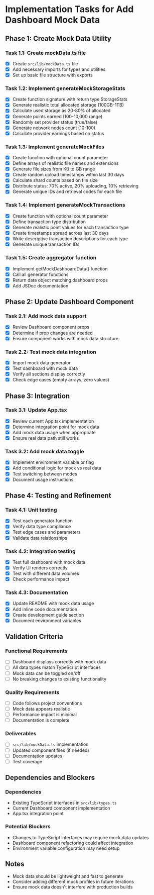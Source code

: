 # Implementation Tasks for Add Dashboard Mock Data

## Phase 1: Create Mock Data Utility

### Task 1.1: Create mockData.ts file
- [x] Create `src/lib/mockData.ts` file
- [x] Add necessary imports for types and utilities
- [x] Set up basic file structure with exports

### Task 1.2: Implement generateMockStorageStats
- [x] Create function signature with return type StorageStats
- [x] Generate realistic total allocated storage (100GB-1TB)
- [x] Calculate used storage as 20-80% of allocated
- [x] Generate points earned (100-10,000 range)
- [x] Randomly set provider status (true/false)
- [x] Generate network nodes count (10-100)
- [x] Calculate provider earnings based on status

### Task 1.3: Implement generateMockFiles
- [x] Create function with optional count parameter
- [x] Define arrays of realistic file names and extensions
- [x] Generate file sizes from KB to GB range
- [x] Create random upload timestamps within last 30 days
- [x] Calculate shard counts based on file size
- [x] Distribute status: 70% active, 20% uploading, 10% retrieving
- [x] Generate unique IDs and retrieval codes for each file

### Task 1.4: Implement generateMockTransactions
- [x] Create function with optional count parameter
- [x] Define transaction type distribution
- [x] Generate realistic point values for each transaction type
- [x] Create timestamps spread across last 30 days
- [x] Write descriptive transaction descriptions for each type
- [x] Generate unique transaction IDs

### Task 1.5: Create aggregator function
- [x] Implement getMockDashboardData() function
- [x] Call all generator functions
- [x] Return data object matching dashboard props
- [x] Add JSDoc documentation

## Phase 2: Update Dashboard Component

### Task 2.1: Add mock data support
- [x] Review Dashboard component props
- [x] Determine if prop changes are needed
- [x] Ensure component works with mock data structure

### Task 2.2: Test mock data integration
- [x] Import mock data generator
- [x] Test dashboard with mock data
- [x] Verify all sections display correctly
- [x] Check edge cases (empty arrays, zero values)

## Phase 3: Integration

### Task 3.1: Update App.tsx
- [x] Review current App.tsx implementation
- [x] Determine integration point for mock data
- [x] Add mock data usage when appropriate
- [x] Ensure real data path still works

### Task 3.2: Add mock data toggle
- [x] Implement environment variable or flag
- [x] Add conditional logic for mock vs real data
- [x] Test switching between modes
- [x] Document usage instructions

## Phase 4: Testing and Refinement

### Task 4.1: Unit testing
- [x] Test each generator function
- [x] Verify data type compliance
- [x] Test edge cases and parameters
- [x] Validate data relationships

### Task 4.2: Integration testing
- [x] Test full dashboard with mock data
- [x] Verify UI renders correctly
- [x] Test with different data volumes
- [x] Check performance impact

### Task 4.3: Documentation
- [x] Update README with mock data usage
- [x] Add inline code documentation
- [x] Create development guide section
- [x] Document environment variables

## Validation Criteria

### Functional Requirements
- [ ] Dashboard displays correctly with mock data
- [ ] All data types match TypeScript interfaces
- [ ] Mock data can be toggled on/off
- [ ] No breaking changes to existing functionality

### Quality Requirements
- [ ] Code follows project conventions
- [ ] Mock data appears realistic
- [ ] Performance impact is minimal
- [ ] Documentation is complete

### Deliverables
- [ ] `src/lib/mockData.ts` implementation
- [ ] Updated component files (if needed)
- [ ] Documentation updates
- [ ] Test coverage

## Dependencies and Blockers

### Dependencies
- Existing TypeScript interfaces in `src/lib/types.ts`
- Current Dashboard component implementation
- App.tsx integration point

### Potential Blockers
- Changes to TypeScript interfaces may require mock data updates
- Dashboard component refactoring could affect integration
- Environment variable configuration may need setup

## Notes
- Mock data should be lightweight and fast to generate
- Consider adding different mock profiles in future iterations
- Ensure mock data doesn't interfere with production builds